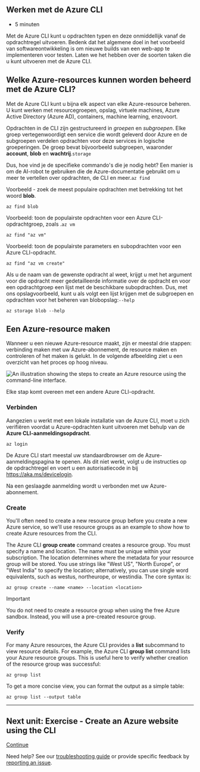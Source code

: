 ## Werken met de Azure CLI

-   5 minuten

Met de Azure CLI kunt u opdrachten typen en deze onmiddellijk vanaf de
opdrachtregel uitvoeren. Bedenk dat het algemene doel in het voorbeeld
van softwareontwikkeling is om nieuwe builds van een web-app te
implementeren voor testen. Laten we het hebben over de soorten taken die
u kunt uitvoeren met de Azure CLI.

## Welke Azure-resources kunnen worden beheerd met de Azure CLI?

Met de Azure CLI kunt u bijna elk aspect van elke Azure-resource
beheren. U kunt werken met resourcegroepen, opslag, virtuele machines,
Azure Active Directory (Azure AD), containers, machine learning,
enzovoort.

Opdrachten in de CLI zijn gestructureerd in *groepen* en *subgroepen*.
Elke groep vertegenwoordigt een service die wordt geleverd door Azure en
de subgroepen verdelen opdrachten voor deze services in logische
groeperingen. De groep bevat bijvoorbeeld subgroepen, waaronder
**account**, **blob** en **wachtrij**.`storage`

Dus, hoe vind je de specifieke commando's die je nodig hebt? Een manier
is om de AI-robot te gebruiken die de Azure-documentatie gebruikt om u
meer te vertellen over opdrachten, de CLI en meer.`az find`

Voorbeeld - zoek de meest populaire opdrachten met betrekking tot het
woord **blob**.

    az find blob

Voorbeeld: toon de populairste opdrachten voor een Azure
CLI-opdrachtgroep, zoals .`az vm`

    az find "az vm"

Voorbeeld: toon de populairste parameters en subopdrachten voor een
Azure CLI-opdracht.

    az find "az vm create"

Als u de naam van de gewenste opdracht al weet, krijgt u met het
argument voor die opdracht meer gedetailleerde informatie over de
opdracht en voor een opdrachtgroep een lijst met de beschikbare
subopdrachten. Dus, met ons opslagvoorbeeld, kunt u als volgt een lijst
krijgen met de subgroepen en opdrachten voor het beheren van
blobopslag:`--help`

    az storage blob --help

## Een Azure-resource maken

Wanneer u een nieuwe Azure-resource maakt, zijn er meestal drie stappen:
verbinding maken met uw Azure-abonnement, de resource maken en
controleren of het maken is gelukt. In de volgende afbeelding ziet u een
overzicht van het proces op hoog niveau.

![An illustration showing the steps to create an Azure resource using
the command-line
interface.](Work%20with%20the%20Azure%20CLI%20-%20Learn%20%20Microsoft%20Docs/media4-create-resources-overview.png)

Elke stap komt overeen met een andere Azure CLI-opdracht.

### Verbinden

Aangezien u werkt met een lokale installatie van de Azure CLI, moet u
zich verifiëren voordat u Azure-opdrachten kunt uitvoeren met behulp van
de **Azure CLI-aanmeldingsopdracht**.

    az login

De Azure CLI start meestal uw standaardbrowser om de
Azure-aanmeldingspagina te openen. Als dit niet werkt, volgt u de
instructies op de opdrachtregel en voert u een autorisatiecode in bij
<https://aka.ms/devicelogin>.

Na een geslaagde aanmelding wordt u verbonden met uw Azure-abonnement.

### Create

You'll often need to create a new resource group before you create a new
Azure service, so we'll use resource groups as an example to show how to
create Azure resources from the CLI.

The Azure CLI **group create** command creates a resource group. You
must specify a name and location. The name must be unique within your
subscription. The location determines where the metadata for your
resource group will be stored. You use strings like "West US", "North
Europe", or "West India" to specify the location; alternatively, you can
use single word equivalents, such as westus, northeurope, or westindia.
The core syntax is:

    az group create --name <name> --location <location>

Important

You do not need to create a resource group when using the free Azure
sandbox. Instead, you will use a pre-created resource group.

### Verify

For many Azure resources, the Azure CLI provides a **list** subcommand
to view resource details. For example, the Azure CLI **group list**
command lists your Azure resource groups. This is useful here to verify
whether creation of the resource group was successful:

    az group list

To get a more concise view, you can format the output as a simple table:

    az group list --output table

------------------------------------------------------------------------

## Next unit: Exercise - Create an Azure website using the CLI

[Continue](https://docs.microsoft.com/en-us/learn/modules/control-azure-services-with-cli/5-exercise-create-website-using-the-cli/)

Need help? See our [troubleshooting
guide](https://docs.microsoft.com/en-us/learn/support/troubleshooting?uid=learn.control-azure-services-with-cli.4-work-with-the-cli&documentId=48fd4bcd-d5b8-38e4-1e06-e122d1e91a57&versionIndependentDocumentId=5d11169e-5774-d236-2d82-08d547a3a5a7&contentPath=%2FMicrosoftDocs%2Flearn-pr%2Fblob%2Flive%2Flearn-pr%2Fazure%2Fcontrol-azure-services-with-cli%2F4-work-with-the-cli.yml&url=https%3A%2F%2Fdocs.microsoft.com%2Fen-us%2Flearn%2Fmodules%2Fcontrol-azure-services-with-cli%2F4-work-with-the-cli&author=dbradish)
or provide specific feedback by [reporting an
issue](https://docs.microsoft.com/en-us/learn/support/troubleshooting?uid=learn.control-azure-services-with-cli.4-work-with-the-cli&documentId=48fd4bcd-d5b8-38e4-1e06-e122d1e91a57&versionIndependentDocumentId=5d11169e-5774-d236-2d82-08d547a3a5a7&contentPath=%2FMicrosoftDocs%2Flearn-pr%2Fblob%2Flive%2Flearn-pr%2Fazure%2Fcontrol-azure-services-with-cli%2F4-work-with-the-cli.yml&url=https%3A%2F%2Fdocs.microsoft.com%2Fen-us%2Flearn%2Fmodules%2Fcontrol-azure-services-with-cli%2F4-work-with-the-cli&author=dbradish#report-feedback).
